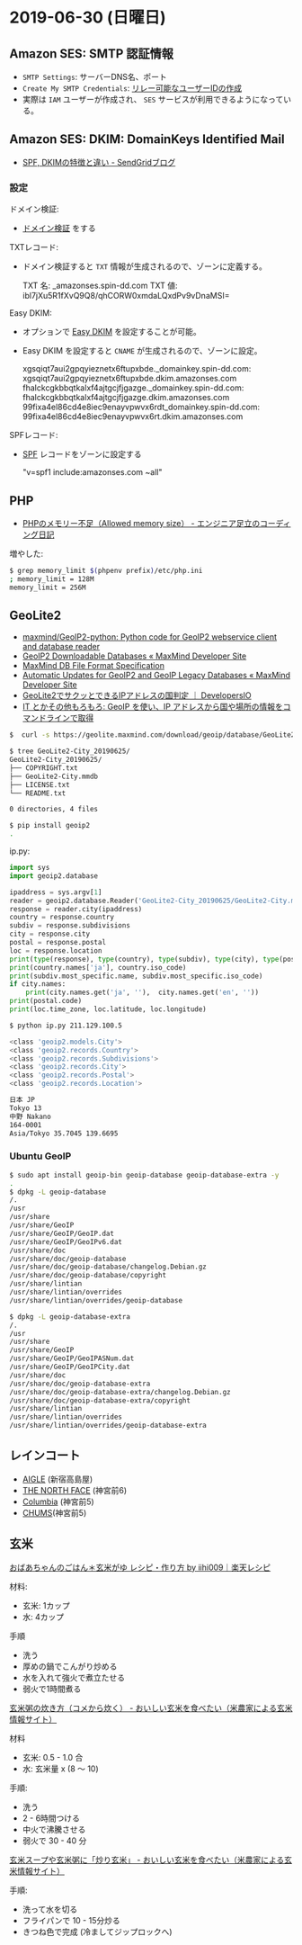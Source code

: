 # 2019-06-30 (日曜日)

## Amazon SES: SMTP 認証情報

- `SMTP Settings`: サーバーDNS名、ポート
- `Create My SMTP Credentials`: [リレー可能なユーザーIDの作成](https://docs.aws.amazon.com/ja_jp/ses/latest/DeveloperGuide/smtp-credentials.html)
- 実際は `IAM` ユーザーが作成され、 `SES` サービスが利用できるようになっている。

## Amazon SES: DKIM: DomainKeys Identified Mail

- [SPF, DKIMの特徴と違い - SendGridブログ](https://sendgrid.kke.co.jp/blog/?p=10121)

### 設定

ドメイン検証:

- [ドメイン検証](https://docs.aws.amazon.com/ja_jp/ses/latest/DeveloperGuide/verify-domain-procedure.html) をする

TXTレコード:

- ドメイン検証すると `TXT` 情報が生成されるので、ゾーンに定義する。

    TXT 名:   _amazonses.spin-dd.com
    TXT 値:   ibl7jXu5R1fXvQ9Q8/qhCORW0xmdaLQxdPv9vDnaMSI=

Easy DKIM:

- オプションで [Easy DKIM](https://docs.aws.amazon.com/ja_jp/ses/latest/DeveloperGuide/easy-dkim.html) を設定することが可能。
- Easy DKIM を設定すると `CNAME` が生成されるので、ゾーンに設定。

    xgsqiqt7aui2gpqyieznetx6ftupxbde._domainkey.spin-dd.com: xgsqiqt7aui2gpqyieznetx6ftupxbde.dkim.amazonses.com
    fhalckcgkbbqtkalxf4ajtgcjfjgazge._domainkey.spin-dd.com: fhalckcgkbbqtkalxf4ajtgcjfjgazge.dkim.amazonses.com
    99fixa4el86cd4e8iec9enayvpwvx6rdt_domainkey.spin-dd.com: 99fixa4el86cd4e8iec9enayvpwvx6rt.dkim.amazonses.com

SPFレコード:

- [SPF](https://docs.aws.amazon.com/ja_jp/ses/latest/DeveloperGuide/spf.html) レコードをゾーンに設定する

    "v=spf1 include:amazonses.com ~all"

## PHP

- [PHPのメモリー不足（Allowed memory size） - エンジニア足立のコーディング日記](https://www.deep-blog.jp/engineer/archives/1887/)

増やした:

~~~bash
$ grep memory_limit $(phpenv prefix)/etc/php.ini
; memory_limit = 128M
memory_limit = 256M

~~~

## GeoLite2

- [maxmind/GeoIP2-python: Python code for GeoIP2 webservice client and database reader](https://github.com/maxmind/GeoIP2-python)
- [GeoIP2 Downloadable Databases « MaxMind Developer Site](https://dev.maxmind.com/geoip/geoip2/downloadable/)
- [MaxMind DB File Format Specification](https://maxmind.github.io/MaxMind-DB/)
- [Automatic Updates for GeoIP2 and GeoIP Legacy Databases « MaxMind Developer Site](https://dev.maxmind.com/geoip/geoipupdate/)
- [GeoLite2でサクッとできるIPアドレスの国判定 ｜ DevelopersIO](https://dev.classmethod.jp/cloud/aws/geolite2-python/)
- [IT とかその他もろもろ: GeoIP を使い、IP アドレスから国や場所の情報をコマンドラインで取得](http://fishrimper.blogspot.com/2014/11/geoip-ip.html)

~~~bash
$  curl -s https://geolite.maxmind.com/download/geoip/database/GeoLite2-City.tar.gz | tar xfz - 

$ tree GeoLite2-City_20190625/
GeoLite2-City_20190625/
├── COPYRIGHT.txt
├── GeoLite2-City.mmdb
├── LICENSE.txt
└── README.txt

0 directories, 4 files

$ pip install geoip2
.
~~~

ip.py:

~~~py
import sys
import geoip2.database

ipaddress = sys.argv[1]
reader = geoip2.database.Reader('GeoLite2-City_20190625/GeoLite2-City.mmdb')
response = reader.city(ipaddress)
country = response.country
subdiv = response.subdivisions
city = response.city
postal = response.postal
loc = response.location
print(type(response), type(country), type(subdiv), type(city), type(postal), type(loc))
print(country.names['ja'], country.iso_code)
print(subdiv.most_specific.name, subdiv.most_specific.iso_code)
if city.names:
    print(city.names.get('ja', ''),  city.names.get('en', ''))
print(postal.code)
print(loc.time_zone, loc.latitude, loc.longitude)
~~~

~~~bash
$ python ip.py 211.129.100.5

<class 'geoip2.models.City'> 
<class 'geoip2.records.Country'> 
<class 'geoip2.records.Subdivisions'> 
<class 'geoip2.records.City'> 
<class 'geoip2.records.Postal'> 
<class 'geoip2.records.Location'>

日本 JP
Tokyo 13
中野 Nakano
164-0001
Asia/Tokyo 35.7045 139.6695
~~~

### Ubuntu GeoIP

~~~bash
$ sudo apt install geoip-bin geoip-database geoip-database-extra -y
.
$ dpkg -L geoip-database
/.
/usr
/usr/share
/usr/share/GeoIP
/usr/share/GeoIP/GeoIP.dat
/usr/share/GeoIP/GeoIPv6.dat
/usr/share/doc
/usr/share/doc/geoip-database
/usr/share/doc/geoip-database/changelog.Debian.gz
/usr/share/doc/geoip-database/copyright
/usr/share/lintian
/usr/share/lintian/overrides
/usr/share/lintian/overrides/geoip-database

$ dpkg -L geoip-database-extra
/.
/usr
/usr/share
/usr/share/GeoIP
/usr/share/GeoIP/GeoIPASNum.dat
/usr/share/GeoIP/GeoIPCity.dat
/usr/share/doc
/usr/share/doc/geoip-database-extra
/usr/share/doc/geoip-database-extra/changelog.Debian.gz
/usr/share/doc/geoip-database-extra/copyright
/usr/share/lintian
/usr/share/lintian/overrides
/usr/share/lintian/overrides/geoip-database-extra
~~~

## レインコート

- [AIGLE](https://www.aigle.co.jp/storefinder) (新宿高島屋)
- [THE NORTH FACE](https://web.goout.jp/info/95465/) (神宮前6)
- [Columbia](https://www.columbiasports.co.jp/category/menswear/2/) (神宮前5)
- [CHUMS](https://www.chums.jp/topics/ladybug)(神宮前5)

## 玄米

[おばあちゃんのごはん＊玄米がゆ レシピ・作り方 by iihi009｜楽天レシピ](https://recipe.rakuten.co.jp/recipe/1420000834/)

材料:

- 玄米: 1カップ
- 水: 4カップ

手順

- 洗う
- 厚めの鍋でこんがり炒める
- 水を入れて強火で煮立たせる
- 弱火で1時間煮る

[玄米粥の炊き方（コメから炊く） - おいしい玄米を食べたい（米農家による玄米情報サイト）](http://genmai.kurose.com/archives/164)

材料

- 玄米: 0.5 - 1.0 合
- 水: 玄米量 x (8 〜 10)

手順:

- 洗う
- 2 - 6時間つける
- 中火で沸騰させる
- 弱火で 30 - 40 分

[玄米スープや玄米粥に「炒り玄米」 - おいしい玄米を食べたい（米農家による玄米情報サイト）](http://genmai.kurose.com/archives/239)

手順:

- 洗って水を切る
- フライパンで 10 - 15分炒る
- きつね色で完成 (冷ましてジップロックへ)
